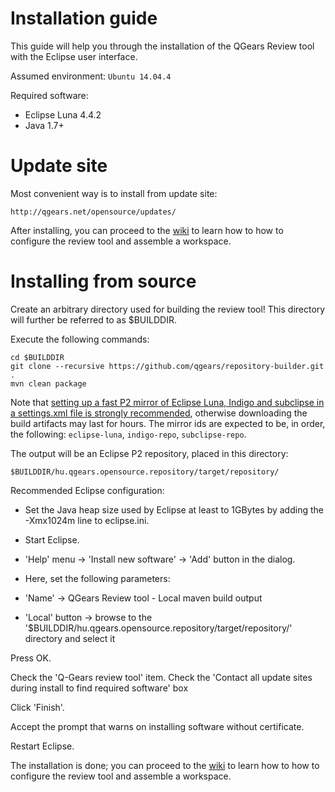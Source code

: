 # Installation guide

This guide will help you through the installation of the QGears Review tool with the Eclipse user interface.

Assumed environment: ```Ubuntu 14.04.4```

Required software:

 * Eclipse Luna 4.4.2
 * Java 1.7+

# Update site

Most convenient way is to install from update site:
```
http://qgears.net/opensource/updates/
```

After installing, you can proceed to the [wiki](https://github.com/qgears/qgears-review-tool/wiki) to learn how to how to configure the review tool and assemble a workspace.

# Installing from source

Create an arbitrary directory used for building the review tool! This directory will further be referred to as $BUILDDIR. 

Execute the following commands:
```
cd $BUILDDIR
git clone --recursive https://github.com/qgears/repository-builder.git .
mvn clean package
```

Note that [setting up a fast P2 mirror of Eclipse Luna, Indigo and subclipse in a settings.xml file is strongly recommended](https://wiki.eclipse.org/Tycho/Target_Platform/Authentication_and_Mirrors), otherwise downloading the build artifacts may last for hours. The mirror ids are expected to be, in order, the following: ```eclipse-luna```, ```indigo-repo```, ```subclipse-repo```.

The output will be an Eclipse P2 repository, placed in this directory:

```
$BUILDDIR/hu.qgears.opensource.repository/target/repository/
```

Recommended Eclipse configuration:
* Set the Java heap size used by Eclipse at least to 1GBytes by adding the -Xmx1024m line to eclipse.ini.
 * Start Eclipse.
 * 'Help' menu -> 'Install new software' -> 'Add' button in the dialog.
  * Here, set the following parameters:

   * 'Name' -> QGears Review tool - Local maven build output 
   * 'Local' button -> browse to the '$BUILDDIR/hu.qgears.opensource.repository/target/repository/' directory and select it

Press OK.

Check the 'Q-Gears review tool' item.
Check the 'Contact all update sites during install to find required software' box

Click 'Finish'.

Accept the prompt that warns on installing software without certificate.

Restart Eclipse.

The installation is done; you can proceed to the [wiki](https://github.com/qgears/qgears-review-tool/wiki) to learn how to how to configure the review tool and assemble a workspace.

